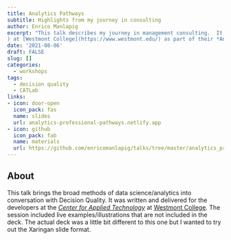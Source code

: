 ```yaml
---
title: Analytics Pathways
subtitle: Highlights from my journey in consulting
author: Enrico Manlapig
excerpt: "This talk describes my journey in management consulting.  It was written and delivered for the developers at the [*Center for Applied Technology*](https://www.westmont.edu/center-applied-technology
) at [Westmont College](https://www.westmont.edu/) as part of their *Analytics Professional Pathways* series. This deck was also an experiment in using emojis and gifs/memes in a presentation."
date: '2021-08-06'
draft: FALSE
slug: []
categories:
  - workshops
tags:
  - decision quality
  - CATLab
links:
- icon: door-open
  icon_pack: fas
  name: slides
  url: analytics-professional-pathways.netlify.app
- icon: github
  icon_pack: fab
  name: materials
  url: https://github.com/enricomanlapig/talks/tree/master/analytics_prof_pathways
---
```



## About

This talk brings the broad methods of data science/analytics into conversation with Decision Quality.  It was written and delivered for the developers at the [*Center for Applied Technology*](https://www.westmont.edu/center-applied-technology
) at [Westmont College](https://www.westmont.edu/). The session included live examples/illustrations that are not included in the deck.  The actual deck was a little bit different to this one but I wanted to try out the Xaringan slide format.
